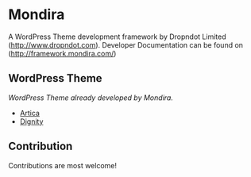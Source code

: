 # Mondira

A WordPress Theme development framework by Dropndot Limited (http://www.dropndot.com).
Developer Documentation can be found on (http://framework.mondira.com/) 

## WordPress Theme

*WordPress Theme already developed by Mondira.*

* [Artica](http://mondira.com/artica/)
* [Dignity](http://mondira.com/dignity/)

## Contribution

Contributions are most welcome!
